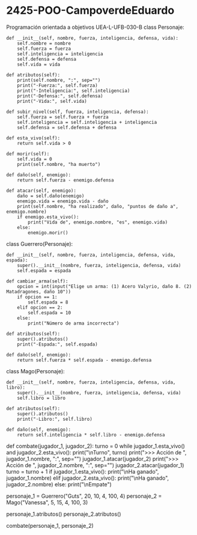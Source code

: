 # 2425-POO-CampoverdeEduardo
Programación orientada a objetivos UEA-L-UFB-030-B
class Personaje:

    def __init__(self, nombre, fuerza, inteligencia, defensa, vida):
        self.nombre = nombre
        self.fuerza = fuerza
        self.inteligencia = inteligencia
        self.defensa = defensa
        self.vida = vida

    def atributos(self):
        print(self.nombre, ":", sep="")
        print("·Fuerza:", self.fuerza)
        print("·Inteligencia:", self.inteligencia)
        print("·Defensa:", self.defensa)
        print("·Vida:", self.vida)

    def subir_nivel(self, fuerza, inteligencia, defensa):
        self.fuerza = self.fuerza + fuerza
        self.inteligencia = self.inteligencia + inteligencia
        self.defensa = self.defensa + defensa

    def esta_vivo(self):
        return self.vida > 0

    def morir(self):
        self.vida = 0
        print(self.nombre, "ha muerto")

    def daño(self, enemigo):
        return self.fuerza - enemigo.defensa

    def atacar(self, enemigo):
        daño = self.daño(enemigo)
        enemigo.vida = enemigo.vida - daño
        print(self.nombre, "ha realizado", daño, "puntos de daño a", enemigo.nombre)
        if enemigo.esta_vivo():
            print("Vida de", enemigo.nombre, "es", enemigo.vida)
        else:
            enemigo.morir()


class Guerrero(Personaje):

    def __init__(self, nombre, fuerza, inteligencia, defensa, vida, espada):
        super().__init__(nombre, fuerza, inteligencia, defensa, vida)
        self.espada = espada

    def cambiar_arma(self):
        opcion = int(input("Elige un arma: (1) Acero Valyrio, daño 8. (2) Matadragones, daño 10"))
        if opcion == 1:
            self.espada = 8
        elif opcion == 2:
            self.espada = 10
        else:
            print("Número de arma incorrecta")

    def atributos(self):
        super().atributos()
        print("·Espada:", self.espada)

    def daño(self, enemigo):
        return self.fuerza * self.espada - enemigo.defensa


class Mago(Personaje):

    def __init__(self, nombre, fuerza, inteligencia, defensa, vida, libro):
        super().__init__(nombre, fuerza, inteligencia, defensa, vida)
        self.libro = libro

    def atributos(self):
        super().atributos()
        print("·Libro:", self.libro)

    def daño(self, enemigo):
        return self.inteligencia * self.libro - enemigo.defensa


def combate(jugador_1, jugador_2):
    turno = 0
    while jugador_1.esta_vivo() and jugador_2.esta_vivo():
        print("\nTurno", turno)
        print(">>> Acción de ", jugador_1.nombre, ":", sep="")
        jugador_1.atacar(jugador_2)
        print(">>> Acción de ", jugador_2.nombre, ":", sep="")
        jugador_2.atacar(jugador_1)
        turno = turno + 1
    if jugador_1.esta_vivo():
        print("\nHa ganado", jugador_1.nombre)
    elif jugador_2.esta_vivo():
        print("\nHa ganado", jugador_2.nombre)
    else:
        print("\nEmpate")


personaje_1 = Guerrero("Guts", 20, 10, 4, 100, 4)
personaje_2 = Mago("Vanessa", 5, 15, 4, 100, 3)

personaje_1.atributos()
personaje_2.atributos()

combate(personaje_1, personaje_2)

